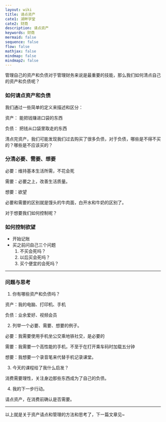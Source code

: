 ```yaml
---
layout: wiki
title: 请点资产
cate1: 湖畔学堂
cate2: 财商
description: 请点资产
keywords: 财商
mermaid: false
sequence: false
flow: false
mathjax: false
mindmap: false
mindmap2: false
---
```


管理自己的资产和负债对于管理财务来说是最重要的技能，那么我们如何清点自己的资产和负债呢？

### 如何请点资产和负债

我们通过一些简单的定义来描述和区分：

资产： 能把钱赚进口袋的东西

负债： 把钱从口袋里取走的东西

清点完资产，我们可能发现我们过去购买了很多负债，对于负债，哪些是不得不买的？哪些是不应该买的？

### 分清必要、需要、想要

必要：维持基本生活所需，不花会死

需要：必要之上，改善生活质量。

想要：欲望

必要和需要的区别就是馒头的牛肉面，白开水和牛奶的区别了。

对于想要我们如何控制呢？

### 如何控制欲望

- 开始记账
- 买之前问自己三个问题
    1. 不买会死吗？
    2. 以后买会死吗？
    3. 买个便宜的会死吗？

---

### 问题与思考

1. 你有哪些资产和负债吗？

资产：我的电脑、打印机、手机

负债：业余爱好、视频会员

2. 列举一个必要、需要、想要的例子。

必要：我需要使用手机坐公交乘地铁社交，是必要的

需要：我需要一个高性能的手机，不至于在打开乘车码时加载五分钟

想要：我想要一个录音笔来代替手机记录课堂。

3. 今天的课程给了我什么启发？

消费需要理性，关注身边那些东西成为了自己的负债。

4. 我的下一步行动。

请点资产，在消费前确认是否需要。

---

以上就是关于资产请点和管理的方法和思考了，下一篇文章见~